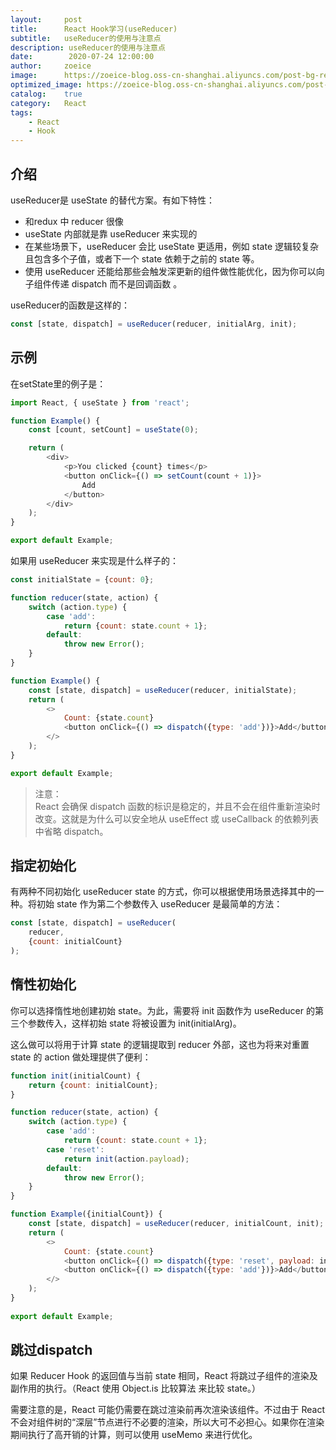 ```yaml
---
layout:     post
title:      React Hook学习(useReducer)
subtitle:   useReducer的使用与注意点
description: useReducer的使用与注意点
date:        2020-07-24 12:00:00
author:     zoeice
image:      https://zoeice-blog.oss-cn-shanghai.aliyuncs.com/post-bg-react.jpg
optimized_image: https://zoeice-blog.oss-cn-shanghai.aliyuncs.com/post-bg-react.jpg?x-oss-process=image/resize,w_380
catalog:    true
category:   React
tags:
    - React
    - Hook
---
```


## 介绍
useReducer是 useState 的替代方案。有如下特性：

- 和redux 中 reducer 很像
- useState 内部就是靠 useReducer 来实现的
- 在某些场景下，useReducer 会比 useState 更适用，例如 state 逻辑较复杂且包含多个子值，或者下一个 state 依赖于之前的 state 等。
- 使用 useReducer 还能给那些会触发深更新的组件做性能优化，因为你可以向子组件传递 dispatch 而不是回调函数 。

useReducer的函数是这样的：
```javascript
const [state, dispatch] = useReducer(reducer, initialArg, init);
```

## 示例

在setState里的例子是：
```javascript
import React, { useState } from 'react';

function Example() {
	const [count, setCount] = useState(0);

	return (
        <div>
            <p>You clicked {count} times</p>
            <button onClick={() => setCount(count + 1)}>
                Add
            </button>
        </div>
	);
}

export default Example;
```

如果用 useReducer 来实现是什么样子的：
```javascript
const initialState = {count: 0};

function reducer(state, action) {
    switch (action.type) {
        case 'add':
            return {count: state.count + 1};
        default:
            throw new Error();
    }
}

function Example() {
    const [state, dispatch] = useReducer(reducer, initialState);
    return (
        <>
            Count: {state.count}
            <button onClick={() => dispatch({type: 'add'})}>Add</button>
        </>
    );
}

export default Example;
```

>注意：<br>React 会确保 dispatch 函数的标识是稳定的，并且不会在组件重新渲染时改变。这就是为什么可以安全地从 useEffect 或 useCallback 的依赖列表中省略 dispatch。

## 指定初始化
有两种不同初始化 useReducer state 的方式，你可以根据使用场景选择其中的一种。将初始 state 作为第二个参数传入 useReducer 是最简单的方法：
```javascript
const [state, dispatch] = useReducer(
    reducer,
    {count: initialCount}
);
```

## 惰性初始化
你可以选择惰性地创建初始 state。为此，需要将 init 函数作为 useReducer 的第三个参数传入，这样初始 state 将被设置为 init(initialArg)。

这么做可以将用于计算 state 的逻辑提取到 reducer 外部，这也为将来对重置 state 的 action 做处理提供了便利：

```javascript
function init(initialCount) {
    return {count: initialCount};
}

function reducer(state, action) {
    switch (action.type) {
        case 'add':
            return {count: state.count + 1};
        case 'reset':
            return init(action.payload);
        default:
            throw new Error();
    }
}

function Example({initialCount}) {
    const [state, dispatch] = useReducer(reducer, initialCount, init);
    return (
        <>
            Count: {state.count}
            <button onClick={() => dispatch({type: 'reset', payload: initialCount})}>Reset</button>
            <button onClick={() => dispatch({type: 'add'})}>Add</button>
        </>
    );
}
    
export default Example;
```

## 跳过dispatch
如果 Reducer Hook 的返回值与当前 state 相同，React 将跳过子组件的渲染及副作用的执行。（React 使用 Object.is 比较算法 来比较 state。）

需要注意的是，React 可能仍需要在跳过渲染前再次渲染该组件。不过由于 React 不会对组件树的“深层”节点进行不必要的渲染，所以大可不必担心。如果你在渲染期间执行了高开销的计算，则可以使用 useMemo 来进行优化。

